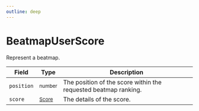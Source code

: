 ```yaml
---
outline: deep
---
```


# BeatmapUserScore

Represent a beatmap.

| Field      | Type                            | Description                                                     |
| ---------- | ------------------------------- | --------------------------------------------------------------- |
| `position` | <small>number</small>           | The position of the score within the requested beatmap ranking. |
| `score`    | <small>[Score](./score)</small> | The details of the score.                                       |
